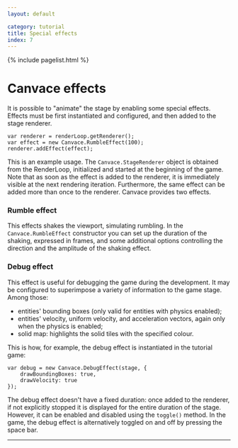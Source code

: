 ```yaml
---
layout: default

category: tutorial
title: Special effects
index: 7
---
```


{% include pagelist.html %}

# Canvace effects
It is possible to "animate" the stage by enabling some special effects. Effects must be first instantiated and configured, and then added to the stage renderer.

    var renderer = renderLoop.getRenderer();
    var effect = new Canvace.RumbleEffect(100);
    renderer.addEffect(effect);
    
This is an example usage. The `Canvace.StageRenderer` object is obtained from the RenderLoop, initialized and started at the beginning of the game. Note that as soon as the effect is added to the renderer, it is immediately visible at the next rendering iteration. Furthermore, the same effect can be added more than once to the renderer.
Canvace provides two effects.

### Rumble effect
This effects shakes the viewport, simulating rumbling. In the `Canvace.RumbleEffect` constructor you can set up the duration of the shaking, expressed in frames, and some additional options controlling the direction and the amplitude of the shaking effect.

### Debug effect
This effect is useful for debugging the game during the development. It may be configured to superimpose a variety of information to the game stage. Among those:
- entities' bounding boxes (only valid for entities with physics enabled);
- entities' velocity, uniform velocity, and acceleration vectors, again only when the physics is enabled;
- solid map: highlights the solid tiles with the specified colour.

This is how, for example, the debug effect is instantiated in the tutorial game:

    var debug = new Canvace.DebugEffect(stage, {
        drawBoundingBoxes: true,
        drawVelocity: true
    });

The debug effect doesn't have a fixed duration: once added to the renderer, if not explicitly stopped it is displayed for the entire duration of the stage.
However, it can be enabled and disabled using the `toggle()` method. In the game, the debug effect is alternatively toggled on and off by pressing the space bar.

----------------------------
